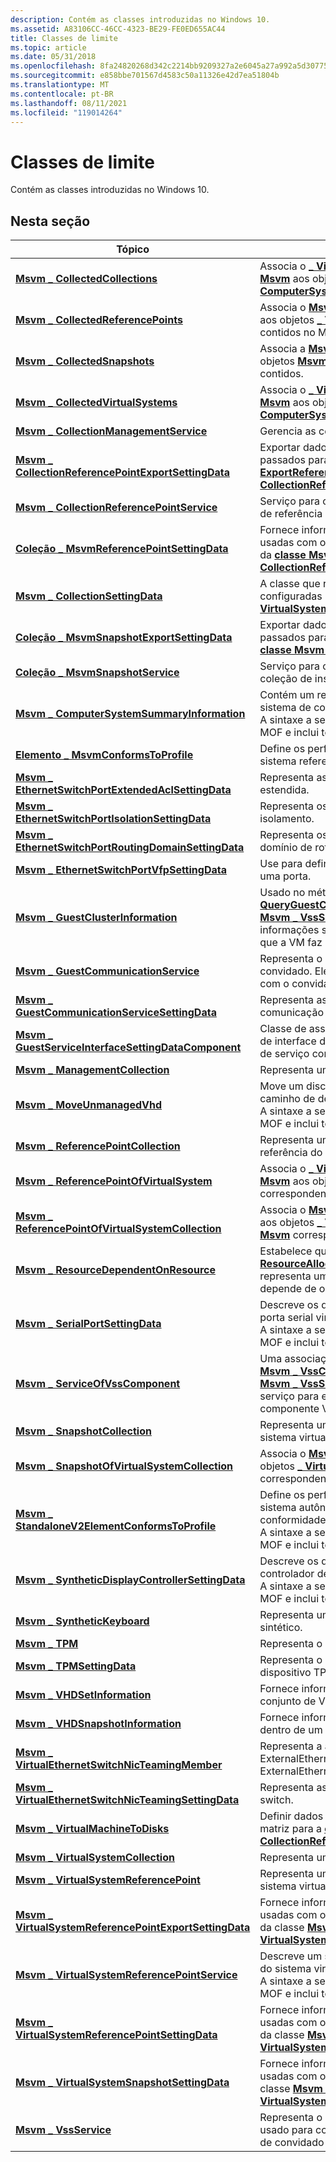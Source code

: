 ```yaml
---
description: Contém as classes introduzidas no Windows 10.
ms.assetid: A83106CC-46CC-4323-BE29-FE0ED655AC44
title: Classes de limite
ms.topic: article
ms.date: 05/31/2018
ms.openlocfilehash: 8fa24820268d342c2214bb9209327a2e6045a27a992a5d307752a3d647c982fb
ms.sourcegitcommit: e858bbe701567d4583c50a11326e42d7ea51804b
ms.translationtype: MT
ms.contentlocale: pt-BR
ms.lasthandoff: 08/11/2021
ms.locfileid: "119014264"
---
```

# <a name="threshold-classes"></a>Classes de limite

Contém as classes introduzidas no Windows 10.

## <a name="in-this-section"></a>Nesta seção



| Tópico                                                                                                                      | Descrição                                                                                                                                                                                                                                                                  |
|----------------------------------------------------------------------------------------------------------------------------|------------------------------------------------------------------------------------------------------------------------------------------------------------------------------------------------------------------------------------------------------------------------------|
| [**Msvm \_ CollectedCollections**](msvm-collectedcollections.md)<br/>                                                 | Associa o [**\_ VirtualSystemCollection do Msvm**](msvm-virtualsystemcollection.md) aos objetos [**do Msvm \_ ComputerSystem**](msvm-computersystem.md) contidos.<br/>                                                                                                |
| [**Msvm \_ CollectedReferencePoints**](msvm-collectedreferencepoints.md)<br/>                                         | Associa o [**Msvm \_ ReferencePointCollection**](msvm-referencepointcollection.md) aos objetos [**\_ VirtualSystemReferencePoint**](msvm-virtualsystemreferencepoint.md) contidos no Msvm.<br/>                                                                    |
| [**Msvm \_ CollectedSnapshots**](msvm-collectedsnapshots.md)<br/>                                                     | Associa a [**Msvm \_ SnapshotCollection**](msvm-snapshotcollection.md) aos objetos [**Msvm \_ VirtualSystemSettingData**](msvm-virtualsystemsettingdata.md) contidos.<br/>                                                                                      |
| [**Msvm \_ CollectedVirtualSystems**](msvm-collectedvirtualsystems.md)<br/>                                           | Associa o [**\_ VirtualSystemCollection do Msvm**](msvm-virtualsystemcollection.md) aos objetos [**do Msvm \_ ComputerSystem**](msvm-computersystem.md) contidos.<br/>                                                                                                |
| [**Msvm \_ CollectionManagementService**](msvm-collectionmanagementservice.md)<br/>                                   | Gerencia as coleções no host Hyper-V.<br/>                                                                                                                                                                                                                      |
| [**Msvm \_ CollectionReferencePointExportSettingData**](msvm-collectionreferencepointexportsettingdata.md)<br/>       | Exportar dados de configuração a serem passados para o [**método ExportReferencePoint**](msvm-collectionreferencepointservice-exportreferencepoint.md) da [**classe Msvm \_ CollectionReferencePointService.**](msvm-collectionreferencepointservice.md)<br/>                   |
| [**Msvm \_ CollectionReferencePointService**](msvm-collectionreferencepointservice.md)<br/>                           | Serviço para criar, destruir e exportar pontos de referência <br/>                                                                                                                                                                                                           |
| [**Coleção \_ MsvmReferencePointSettingData**](msvm-collectionreferencepointsettingdata.md)<br/>                   | Fornece informações adicionais a serem usadas com o [**método CreateReferencePoint**](msvm-collectionreferencepointservice-createreferencepoint.md) da [**classe Msvm \_ CollectionReferencePointService.**](msvm-collectionreferencepointservice.md)<br/>          |
| [**Msvm \_ CollectionSettingData**](msvm-collectionsettingdata.md)<br/>                                               | A classe que representa as configurações configuradas para um [**\_ VirtualSystemCollection do Msvm.**](msvm-virtualsystemcollection.md)<br/>                                                                                                                                       |
| [**Coleção \_ MsvmSnapshotExportSettingData**](msvm-collectionsnapshotexportsettingdata.md)<br/>                   | Exportar dados de configuração a serem passados para o método ExportSnapshot da [**classe Msvm \_ CollectionSnapshotService.**](msvm-collectionsnapshotservice.md)<br/>                                                                                                              |
| [**Coleção \_ MsvmSnapshotService**](msvm-collectionsnapshotservice.md)<br/>                                       | Serviço para criar, destruir e exportar a coleção de instantâneos de sistemas virtuais.<br/>                                                                                                                                                                                     |
| [**Msvm \_ ComputerSystemSummaryInformation**](msvm-computersystemsummaryinformation.md)<br/>                         | Contém um resumo de informações sobre o sistema de computador virtual especificado.<br/> A sintaxe a seguir é simplificada do código MOF e inclui todas as propriedades herdadas.<br/>                                                                                   |
| [**Elemento \_ MsvmConformsToProfile**](msvm-elementconformstoprofile.md)<br/>                                         | Define os perfis registrados aos quais o sistema referenciado está em conformidade.<br/>                                                                                                                                                                                          |
| [**Msvm \_ EthernetSwitchPortExtendedAclSettingData**](msvm-ethernetswitchportextendedaclsettingdata.md)<br/>         | Representa as configurações de ACL de porta estendida.<br/>                                                                                                                                                                                                                        |
| [**Msvm \_ EthernetSwitchPortIsolationSettingData**](msvm-ethernetswitchportisolationsettingdata.md)<br/>             | Representa os dados de configuração de isolamento.<br/>                                                                                                                                                                                                                            |
| [**Msvm \_ EthernetSwitchPortRoutingDomainSettingData**](msvm-ethernetswitchportroutingdomainsettingdata.md)<br/>     | Representa os dados de configuração de domínio de roteamento.<br/>                                                                                                                                                                                                                       |
| [**Msvm \_ EthernetSwitchPortVfpSettingData**](msvm-ethernetswitchportvfpsettingdata.md)<br/>                         | Use para definir o VFP como obrigatório em uma porta.<br/>                                                                                                                                                                                                                            |
| [**Msvm \_ GuestClusterInformation**](msvm-guestclusterinformation.md)<br/>                                           | Usado no método [**QueryGuestClusterInformation**](msvm-vssservice-queryguestclusterinformation.md) na classe [**Msvm \_ VssService**](msvm-vssservice.md) para recuperar informações sobre o cluster convidado do que a VM faz parte.<br/>                               |
| [**Msvm \_ GuestCommunicationService**](msvm-guestcommunicationservice.md)<br/>                                       | Representa o serviço de comunicação de convidado. Ele é usado para comunicação com o convidado do host Hyper-V.<br/>                                                                                                                                                   |
| [**Msvm \_ GuestCommunicationServiceSettingData**](msvm-guestcommunicationservicesettingdata.md)<br/>                 | Representa as configurações do serviço de comunicação de convidado.<br/>                                                                                                                                                                                                       |
| [**Msvm \_ GuestServiceInterfaceSettingDataComponent**](msvm-guestserviceinterfacesettingdatacomponent.md)<br/>       | Classe de associação entre um componente de interface de serviço convidado e o recurso de serviço convidado.<br/>                                                                                                                                                                     |
| [**Msvm \_ ManagementCollection**](msvm-managementcollection.md)<br/>                                                 | Representa uma coleção de outras coleções.<br/>                                                                                                                                                                                                                     |
| [**Msvm \_ MoveUnmanagedVhd**](msvm-moveunmanagedvhd.md)<br/>                                                         | Move um disco rígido virtual da origem para o caminho de destino.<br/> A sintaxe a seguir é simplificada do código MOF e inclui todas as propriedades herdadas.<br/>                                                                                            |
| [**Msvm \_ ReferencePointCollection**](msvm-referencepointcollection.md)<br/>                                         | Representa uma coleção de pontos de referência do sistema virtual.<br/>                                                                                                                                                                                                       |
| [**Msvm \_ ReferencePointOfVirtualSystem**](msvm-referencepointofvirtualsystem.md)<br/>                               | Associa o [**\_ VirtualSystemReferencePoint do Msvm**](msvm-virtualsystemreferencepoint.md) aos objetos [**Msvm \_ VirtualSystem**](msvm-virtualsystemresourcecomponent.md) correspondentes.<br/>                                                                     |
| [**Msvm \_ ReferencePointOfVirtualSystemCollection**](msvm-referencepointofvirtualsystemcollection.md)<br/>           | Associa o [**Msvm \_ ReferencePointCollection**](msvm-referencepointcollection.md) aos objetos [**\_ VirtualSystemCollection do Msvm**](msvm-virtualsystemcollection.md) correspondentes.<br/>                                                                        |
| [**Msvm \_ ResourceDependentOnResource**](msvm-resourcedependentonresource.md)<br/>                                   | Estabelece que uma instância [**de \_ ResourceAllocationSettingData**](cim-resourceallocationsettingdata.md) do CIM que representa uma alocação de recursos depende de outra alocação de recursos.<br/>                                                                            |
| [**Msvm \_ SerialPortSettingData**](msvm-serialportsettingdata.md)<br/>                                               | Descreve os dados de configuração para uma porta serial virtual.<br/> A sintaxe a seguir é simplificada do código MOF e inclui todas as propriedades herdadas.<br/>                                                                                                          |
| [**Msvm \_ ServiceOfVssComponent**](msvm-serviceofvsscomponent.md)<br/>                                               | Uma associação entre uma instância do [**Msvm \_ VssComponent**](msvm-vsscomponent.md) e uma instância do [**Msvm \_ VssService**](msvm-vssservice.md) que representa um serviço para executar operações no componente VSS.<br/>                                    |
| [**Msvm \_ SnapshotCollection**](msvm-snapshotcollection.md)<br/>                                                     | Representa uma coleção de instantâneos do sistema virtual.<br/>                                                                                                                                                                                                              |
| [**Msvm \_ SnapshotOfVirtualSystemCollection**](msvm-snapshotofvirtualsystemcollection.md)<br/>                       | Associa o [**Msvm \_ SnapshotCollection aos**](msvm-snapshotcollection.md) objetos [**\_ VirtualSystemCollection da Msvm**](msvm-virtualsystemcollection.md) correspondentes.<br/>                                                                                    |
| [**Msvm \_ StandaloneV2ElementConformsToProfile**](msvm-standalonev2elementconformstoprofile.md)<br/>                 | Define os perfis registrados aos quais o sistema autônomo referenciado está em conformidade.<br/> A sintaxe a seguir é simplificada do código MOF e inclui todas as propriedades herdadas.<br/>                                                                            |
| [**Msvm \_ SyntheticDisplayControllerSettingData**](msvm-syntheticdisplaycontrollersettingdata.md)<br/>               | Descreve os dados de configuração para um controlador de exibição sintético virtual.<br/> A sintaxe a seguir é simplificada do código MOF e inclui todas as propriedades herdadas.<br/>                                                                                         |
| [**Msvm \_ SyntheticKeyboard**](msvm-synthetickeyboard.md)<br/>                                                       | Representa um dispositivo de teclado sintético.<br/>                                                                                                                                                                                                                           |
| [**Msvm \_ TPM**](msvm-tpm.md)<br/>                                                                                   | Representa o estado do dispositivo TPM.<br/>                                                                                                                                                                                                                           |
| [**Msvm \_ TPMSettingData**](msvm-tpmsettingdata.md)<br/>                                                             | Representa o estado configurado do dispositivo TPM.<br/>                                                                                                                                                                                                                |
| [**Msvm \_ VHDSetInformation**](msvm-vhdsetinformation.md)<br/>                                                       | Fornece informações sobre um arquivo de conjunto de VHD.<br/>                                                                                                                                                                                                                        |
| [**Msvm \_ VHDSnapshotInformation**](msvm-vhdsnapshotinformation.md)<br/>                                             | Fornece informações sobre um instantâneo dentro de um arquivo de conjunto de VHDs <br/>                                                                                                                                                                                                      |
| [**Msvm \_ VirtualEthernetSwitchNicTeamingMember**](msvm-virtualethernetswitchnicteamingmember.md)<br/>               | Representa a associação entre uma equipe ExternalEthernetPort e um membro ExternalEthernetPort.<br/>                                                                                                                                                                 |
| [**Msvm \_ VirtualEthernetSwitchNicTeamingSettingData**](msvm-virtualethernetswitchnicteamingsettingdata.md)<br/>     | Representa as configurações de nic teaming switch.<br/>                                                                                                                                                                                                                       |
| [**Msvm \_ VirtualMachineToDisks**](msvm-virtualmachinetodisks.md)<br/>                                               | Definir dados a serem passados como uma matriz para a [**classe Msvm \_ CollectionReferencePointExportSettingData.**](msvm-collectionreferencepointexportsettingdata.md)<br/>                                                                                                     |
| [**Msvm \_ VirtualSystemCollection**](msvm-virtualsystemcollection.md)<br/>                                           | Representa uma coleção de sistemas virtuais.<br/>                                                                                                                                                                                                                       |
| [**Msvm \_ VirtualSystemReferencePoint**](msvm-virtualsystemreferencepoint.md)<br/>                                   | Representa um ponto de referência para um sistema virtual.<br/>                                                                                                                                                                                                                |
| [**Msvm \_ VirtualSystemReferencePointExportSettingData**](msvm-virtualsystemreferencepointexportsettingdata.md)<br/> | Fornece informações adicionais a serem usadas com o método [**ExportReferencePoint**](msvm-virtualsystemreferencepointservice-exportreferencepoint.md) da classe [**Msvm \_ VirtualSystemReferencePointService**](msvm-virtualsystemreferencepointservice.md) .<br/> |
| [**Msvm \_ VirtualSystemReferencePointService**](msvm-virtualsystemreferencepointservice.md)<br/>                     | Descreve um serviço de ponto de referência do sistema virtual.<br/> A sintaxe a seguir é simplificada do código MOF e inclui todas as propriedades herdadas.<br/>                                                                                                            |
| [**Msvm \_ VirtualSystemReferencePointSettingData**](msvm-virtualsystemreferencepointsettingdata.md)<br/>             | Fornece informações adicionais a serem usadas com o método [**CreateReferencePoint**](msvm-virtualsystemreferencepointservice-createreferencepoint.md) da classe [**Msvm \_ VirtualSystemReferencePointService**](msvm-virtualsystemreferencepointservice.md) .<br/> |
| [**Msvm \_ VirtualSystemSnapshotSettingData**](msvm-virtualsystemsnapshotsettingdata.md)<br/>                         | Fornece informações adicionais a serem usadas com o método [**createsnapshot**](cim-virtualsystemsnapshotservice-createsnapshot.md) da classe [**Msvm \_ VirtualSystemSnapshotService**](msvm-virtualsystemsnapshotservice.md) .<br/>                                |
| [**Msvm \_ VssService**](msvm-vssservice.md)<br/>                                                                     | Representa o serviço VSS convidado. Ele é usado para consultar informações de cluster de convidado do host Hyper-V.<br/>                                                                                                                                                        |



 

 

 




